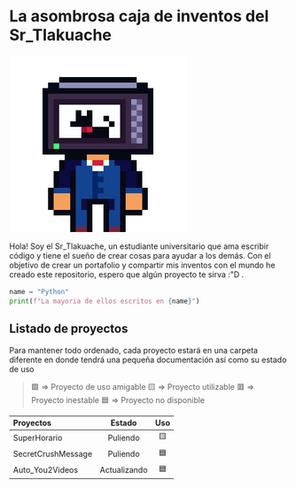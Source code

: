 # La asombrosa caja de inventos del Sr_Tlakuache
![Logo](https://github.com/Tlakuache123/SrTlakuache_box/blob/main/assets/logo.gif?raw=true)

Hola! Soy el Sr_Tlakuache, un estudiante universitario que ama escribir código y tiene el sueño de crear cosas para ayudar a los demás. Con el objetivo de crear un portafolio y compartir mis inventos con el mundo he creado este repositorio, espero que algún proyecto te sirva :"D .

```python
name = "Python"
print(f"La mayoria de ellos escritos en {name}")
```

## Listado de proyectos

Para mantener todo ordenado, cada proyecto estará en una carpeta diferente en donde tendrá una pequeña documentación así como su estado de uso

> 🟩 => Proyecto de uso amigable
> 🟨 => Proyecto utilizable 
> 🟥 => Proyecto inestable
> 🟦 => Proyecto no disponible

| Proyectos        | Estado        | Uso |
| :------------  |:-------------:|:-----------:|
| SuperHorario   | Puliendo |🟨|
| SecretCrushMessage|Puliendo|🟦|
| Auto_You2Videos|Actualizando|🟦|
